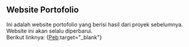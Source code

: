 ## Website Portofolio
Ini adalah website portofolio yang berisi hasil dari proyek sebelumnya. Website ini akan selalu diperbarui.<br>
Berikut linknya: {[Peb](https://febrinurdiansah.github.io/peb/):target="_blank"}
